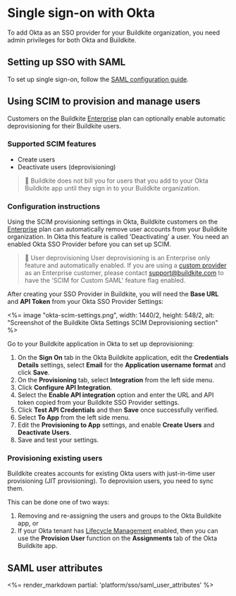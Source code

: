 # Single sign-on with Okta

To add Okta as an SSO provider for your Buildkite organization, you need admin privileges for both Okta and Buildkite.


## Setting up SSO with SAML

To set up single sign-on, follow the [SAML configuration guide](https://saml-doc.okta.com/SAML_Docs/How-to-Configure-SAML-2.0-for-Buildkite.html).

## Using SCIM to provision and manage users

Customers on the Buildkite [Enterprise](https://buildkite.com/pricing) plan can optionally enable automatic deprovisioning for their Buildkite users.

### Supported SCIM features

* Create users
* Deactivate users (deprovisioning)

> 📘
> Buildkite does not bill you for users that you add to your Okta Buildkite app until they sign in to your Buildkite organization.

### Configuration instructions

Using the SCIM provisioning settings in Okta, Buildkite customers on the [Enterprise](https://buildkite.com/pricing) plan can automatically remove user accounts from your Buildkite organization. In Okta this feature is called 'Deactivating' a user. You need an enabled Okta SSO Provider before you can set up SCIM.

> 📘 User deprovisioning
> User deprovisioning is an Enterprise only feature and automatically enabled. If you are using a [custom provider](/docs/platform/sso/custom-saml) as an Enterprise customer, please contact support@buildkite.com to have the 'SCIM for Custom SAML' feature flag enabled.

After creating your SSO Provider in Buildkite, you will need the **Base URL** and **API Token** from your Okta SSO Provider Settings:

<%= image "okta-scim-settings.png", width: 1440/2, height: 548/2, alt: "Screenshot of the Buildkite Okta Settings SCIM Deprovisioning section" %>

Go to your Buildkite application in Okta to set up deprovisioning:

1. On the **Sign On** tab in the Okta Buildkite application, edit the **Credentials Details** settings, select **Email** for the **Application username format** and click **Save**.
1. On the **Provisioning** tab, select **Integration** from the left side menu.
1. Click **Configure API Integration**.
1. Select the **Enable API integration** option and enter the URL and API token copied from your Buildkite SSO Provider settings.
1. Click **Test API Credentials** and then **Save** once successfully verified.
1. Select **To App** from the left side menu.
1. Edit the **Provisioning to App** settings, and enable **Create Users** and **Deactivate Users**.
1. Save and test your settings.

### Provisioning existing users

Buildkite creates accounts for existing Okta users with just-in-time user provisioning (JIT provisioning). To deprovision users, you need to sync them.

This can be done one of two ways:

1. Removing and re-assigning the users and groups to the Okta Buildkite app, or
1. If your Okta tenant has [Lifecycle Management] enabled, then you can use the **Provision User** function on the **Assignments** tab of the Okta Buildkite app.

[Lifecycle Management]: https://www.okta.com/products/lifecycle-management/

## SAML user attributes

<%= render_markdown partial: 'platform/sso/saml_user_attributes' %>
